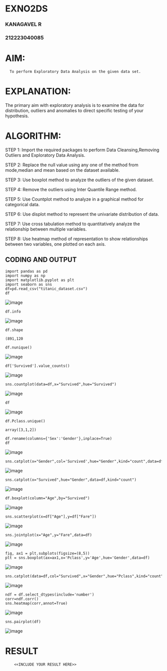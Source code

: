 # EXNO2DS

### KANAGAVEL R
### 212223040085
# AIM:
      To perform Exploratory Data Analysis on the given data set.
      
# EXPLANATION:
  The primary aim with exploratory analysis is to examine the data for distribution, outliers and anomalies to direct specific testing of your hypothesis.
  
# ALGORITHM:
STEP 1: Import the required packages to perform Data Cleansing,Removing Outliers and Exploratory Data Analysis.

STEP 2: Replace the null value using any one of the method from mode,median and mean based on the dataset available.

STEP 3: Use boxplot method to analyze the outliers of the given dataset.

STEP 4: Remove the outliers using Inter Quantile Range method.

STEP 5: Use Countplot method to analyze in a graphical method for categorical data.

STEP 6: Use displot method to represent the univariate distribution of data.

STEP 7: Use cross tabulation method to quantitatively analyze the relationship between multiple variables.

STEP 8: Use heatmap method of representation to show relationships between two variables, one plotted on each axis.

## CODING AND OUTPUT
```
import pandas as pd
import numpy as np
import matplotlib.pyplot as plt
import seaborn as sns
df=pd.read_csv("titanic_dataset.csv")
df
```
![image](https://github.com/user-attachments/assets/04084b84-3011-47a9-b879-d576d5d0881b)
```
df.info
```
![image](https://github.com/user-attachments/assets/e8943f04-b630-4b31-8ec0-af6ded26fcf3)
```
df.shape
```
```
(891,120
```
```
df.nunique()
```
![image](https://github.com/user-attachments/assets/fe652ce2-b3c8-4bb6-a15e-03714170b2c3)
```
df['Survived'].value_counts()
```
![image](https://github.com/user-attachments/assets/0c7c5545-6f7c-4f24-b388-8d0673394853)

```
sns.countplot(data=df,x="Survived",hue="Survived")
```
![image](https://github.com/user-attachments/assets/986a580a-0f6f-4b3b-96a1-72a8835984ed)

```
df
```
![image](https://github.com/user-attachments/assets/e4389549-de49-479b-9434-d4464b70d6a6)
```
df.Pclass.unique()
```
```
array([3,1,2])
```
```
df.rename(columns={'Sex':'Gender'},inplace=True)
df
```
![image](https://github.com/user-attachments/assets/8306e4c1-b9a7-4745-8561-cf35d4083568)

```
sns.catplot(x="Gender",col='Survived',hue="Gender",kind="count",data=df,height=5,aspect=.7)
```
![image](https://github.com/user-attachments/assets/1c23e59c-6334-4af8-9b5e-8e8e9430fb44)

```
sns.catplot(x="Survived",hue="Gender",data=df,kind="count")
```
![image](https://github.com/user-attachments/assets/c1b79060-70fd-40f0-9a12-8581dfafccf8)

```
df.boxplot(column="Age",by="Survived")
```
![image](https://github.com/user-attachments/assets/ddf82923-0360-4dfa-b20f-89d853f1769c)

```
sns.scatterplot(x=df["Age"],y=df["Fare"])
```
![image](https://github.com/user-attachments/assets/9083b01d-4320-47e5-b008-ea18fbd3cddb)

```
sns.jointplot(x="Age",y="Fare",data=df)
```
![image](https://github.com/user-attachments/assets/7016386a-1d4e-4813-8282-c72505d8031a)

```
fig, ax1 = plt.subplots(figsize=(8,5))
plt = sns.boxplot(ax=ax1,x='Pclass',y='Age',hue='Gender',data=df)
```
![image](https://github.com/user-attachments/assets/2584c36a-eda3-49ad-9a75-d57c126cb08c)
```
sns.catplot(data=df,col="Survived",x="Gender",hue="Pclass",kind="count")
```
![image](https://github.com/user-attachments/assets/9c817d99-a843-4a80-8220-4af6516ab440)

```
ndf = df.select_dtypes(include='number')
corr=ndf.corr()
sns.heatmap(corr,annot=True)
```
![image](https://github.com/user-attachments/assets/c9900242-80a4-44e7-892f-9b6f1a9c4e1d)

```
sns.pairplot(df)
```
![image](https://github.com/user-attachments/assets/9be7d735-725c-402c-9b09-89806eff921c)




# RESULT
        <<INCLUDE YOUR RESULT HERE>>
